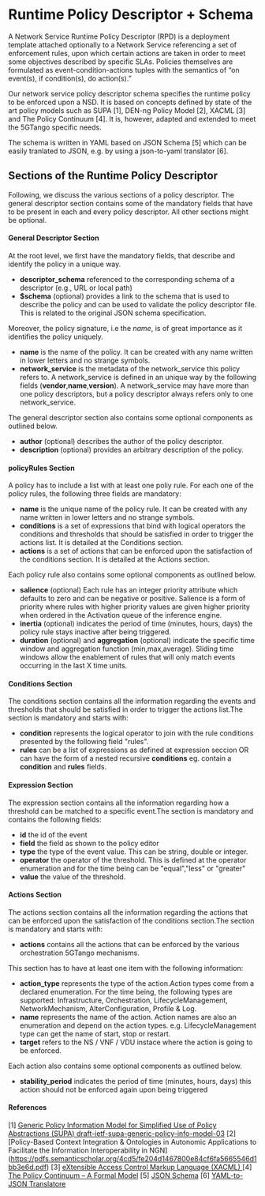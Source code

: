 # Runtime Policy Descriptor + Schema 

A Network Service Runtime Policy Descriptor (RPD) is a deployment template attached optionally to a Network Service referencing a set of enforcement rules, upon which certain actions are taken in order to meet some objectives described by specific SLAs. Policies themselves are formulated as event-condition-actions tuples with the semantics of “on event(s), if condition(s), do action(s).” 

Our network service policy descriptor schema specifies the runtime policy to be enforced upon a NSD. It is based on concepts defined by state of the art policy models such as SUPA [1], DEN-ng Policy Model [2], XACML [3] and The Policy Continuum [4].
It is, however, adapted and extended to meet the 5GTango specific needs.

The schema is written in YAML based on JSON Schema [5] which can be easily tranlated to JSON, e.g. by using a json-to-yaml translator [6].

## Sections of the Runtime Policy Descriptor

Following, we discuss the various sections of a policy descriptor. The general descriptor section contains some of the mandatory fields that have to be present in each and every policy descriptor. All other sections might be optional.

#### General Descriptor Section

At the root level, we first have the mandatory fields, that describe and identify the policy in a unique way.

- **descriptor_schema** referenced to the corresponding schema of a descriptor (e.g., URL or local path)
- **$schema** (optional) provides a link to the schema that is used to describe the policy and can be used to validate the policy descriptor file. This is related to the original JSON schema specification.

Moreover, the policy signature, i.e the *name*, is of great importance as it identifies the policy uniquely.
- **name** is the name of the policy. It can be created with any name written in lower letters and no strange symbols.
- **network_service** is the metadata of the network_service this policy refers to. A network_service is defined in an unique way by the following fields (**vendor**,**name**,**version**). A network_service may have more than one policy descriptors, but a policy descriptor always refers only to one network_service.

The general descriptor section also contains some optional components as outlined below.

- **author** (optional) describes the author of the policy descriptor.
- **description** (optional) provides an arbitrary description of the policy.


#### policyRules Section

A policy has to include a list with at least one poliy rule.
For each one of the policy rules, the following three fields are mandatory:

- **name** is the unique name of the policy rule. It can be created with any name written in lower letters and no strange symbols.
- **conditions** is a set of expressions that bind with logical operators the conditions and thresholds that should be satisfied in order to trigger the actions list. It is detailed at the Conditions section.
- **actions** is a set of actions that can be enforced upon the satisfaction of the conditions section. It is detailed at the Actions section.

Each policy rule also contains some optional components as outlined below.

- **salience** (optional) Each rule has an integer priority attribute which defaults to zero and can be negative or positive. Salience is a form of priority where rules with higher priority values are given higher priority when ordered in the Activation queue of the inference engine.
- **inertia** (optional) indicates the period of time (minutes, hours, days) the policy rule stays inactive after being triggered. 
- **duration** (optional) and  **aggregation** (optional) indicate the specific time window and aggregation function (min,max,average). Sliding time windows allow the enablement of rules that will only match events occurring in the last X time units.

#### Conditions Section

The conditions section contains all the information regarding the events and thresholds that should be satisfied in order to trigger the actions list.The section is mandatory and starts with:

- **condition** represents the logical operator to join with the rule conditions presented by the following field "rules".
- **rules** can be a list of expressions as defined at expression seccion OR can have the form of a nested recursive **conditions** eg. contain a **condition** and **rules** fields. 

#### Expression Section

The expression section contains all the information regarding how a threshold can be matched to a specific event.The section is mandatory and contains the following fields:

- **id** the id of the event
- **field** the field as shown to the policy editor
- **type** the type of the event value. This can be string, double or integer.
- **operator** the operator of the threshold. This is defined at the operator enumeration and for the time being can be "equal","less" or "greater"
- **value** the value of the threshold. 

#### Actions Section

The actions section contains all the information regarding the actions that can be enforced upon the satisfaction of the conditions section.The section is mandatory and starts with:

- **actions** contains all the actions that can be enforced by the various orchestration 5GTango mechanisms.

This section has to have at least one item with the following information:

- **action_type** represents the type of the action.Action types come from a declared enumeration. For the time being, the following types are supported:  Infrastructure, Orchestration, LifecycleManagement, NetworkMechanism, AlterConfiguration, Profile & Log.
- **name** represents the name of the action. Action names are also an enumeration and depend on the action types. e.g. LifecycleManagement type can get the name of start, stop or restart.  
- **target** refers to the NS / VNF / VDU instace where the action is going to be enforced.

Each action also contains some optional components as outlined below.
- **stability_period** indicates the period of time (minutes, hours, days) this action should not be enforced again upon being triggered 
 

#### References
[1] [ Generic Policy Information Model for Simplified Use of Policy Abstractions (SUPA) draft-ietf-supa-generic-policy-info-model-03](https://tools.ietf.org/html/draft-ietf-supa-generic-policy-info-model-03)
[2][Policy-Based Context Integration & Ontologies in Autonomic Applications to Facilitate the Information Interoperability in NGN] (https://pdfs.semanticscholar.org/4cd5/fe204d1467800e84cf6fa5665546d1bb3e6d.pdf)
[3] [eXtensible Access Control Markup Language (XACML) ](http://docs.oasis-open.org/xacml/3.0/xacml-3.0-core-spec-os-en.html) 
[4] [The Policy Continuum – A Formal Model](http://www.tssg.org/files/archives/2007_MACE_SDavy_Jennings_final.pdf )
[5] [JSON Schema](http://json-schema.org/)
[6] [YAML-to-JSON Translatore](http://jsontoyaml.com/)
